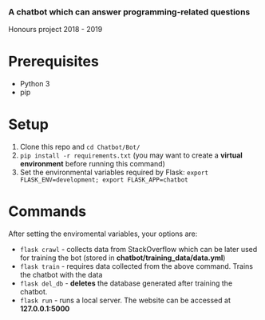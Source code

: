 ### A chatbot which can answer programming-related questions
Honours project 2018 - 2019

# Prerequisites
* Python 3
* pip

# Setup
1. Clone this repo and `` cd Chatbot/Bot/ ``
2. ``pip install -r requirements.txt``
 (you may want to create a **virtual environment** before running this command)
3. Set the environmental variables required by Flask:
 `` export FLASK_ENV=development; export FLASK_APP=chatbot ``

# Commands
After setting the enviromental variables, your options are:
* `` flask crawl `` - collects data from StackOverflow which can be later used for training the bot (stored in **chatbot/training_data/data.yml**)
* `` flask train `` - requires data collected from the above command. Trains the chatbot with the data
* `` flask del_db `` - **deletes** the database generated after training the chatbot.
* `` flask run `` - runs a local server. The website can be accessed at **127.0.0.1:5000**